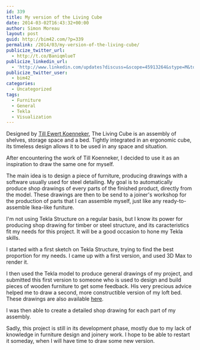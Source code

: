 ```yaml
---
id: 339
title: My version of the Living Cube
date: 2014-03-02T16:43:32+00:00
author: Simon Moreau
layout: post
guid: http://bim42.com/?p=339
permalink: /2014/03/my-version-of-the-living-cube/
publicize_twitter_url:
  - http://t.co/BaniqmlueT
publicize_linkedin_url:
  - 'http://www.linkedin.com/updates?discuss=&scope=45913264&stype=M&topic=5845931219367665664&type=U&a=7DD4'
publicize_twitter_user:
  - bim42
categories:
  - Uncategorized
tags:
  - Furniture
  - General
  - Tekla
  - Visualization
---
```

Designed by [Till Ewert Koenneker](http://www.illdesigns.ch/art/the-living-cube/), The Living Cube is an assembly of shelves, storage space and a bed. Tightly integrated in an ergonomic cube, its timeless design allows it to be used in any space and situation.
  
After encountering the work of Till Koenneker, I decided to use it as an inspiration to draw the same one for myself.
  
The main idea is to design a piece of furniture, producing drawings with a software usually used for steel detailing. My goal is to automatically produce shop drawings of every parts of the finished product, directly from the model. These drawings are then to be send to a joiner's workshop for the production of parts that I can assemble myself, just like any ready-to-assemble Ikea-like funiture.
  
I'm not using Tekla Structure on a regular basis, but I know its power for producing shop drawing for timber or steel structure, and its caracteristics fit my needs for this project. It will be a good occasion to hone my Tekla skills.
  
I started with a first sketch on Tekla Structure, trying to find the best proportion for my needs. I came up with a first version, and used 3D Max to render it.

![<img class="aligncenter size-full wp-image-340" alt="Rendering" src="http://bim42.com/wp-content/uploads/2014/03/finam.png" width="584" height="438" srcset="https://bim42.com/wp-content/uploads/2014/03/finam.png 800w, https://bim42.com/wp-content/uploads/2014/03/finam-300x225.png 300w" sizes="(max-width: 584px) 100vw, 584px" />](http://bim42.com/wp-content/uploads/2014/03/finam.png)I then used the Tekla model to produce general drawings of my project, and submitted this first version to someone who is used to design and build pieces of wooden furniture to get some feedback. His very precious advice helped me to draw a second, more constructible version of my loft bed. These drawings are also available [here](http://www.scribd.com/doc/210099736/Living-Cube-Drawings).

![<img class="aligncenter size-full wp-image-342" alt="Version" src="http://bim42.com/wp-content/uploads/2014/03/version.png" width="557" height="418" srcset="https://bim42.com/wp-content/uploads/2014/03/version.png 557w, https://bim42.com/wp-content/uploads/2014/03/version-300x225.png 300w" sizes="(max-width: 557px) 100vw, 557px" />](http://bim42.com/wp-content/uploads/2014/03/version.png)I was then able to create a detailed shop drawing for each part of my assembly.

![<img class="aligncenter size-full wp-image-341" alt="Part" src="http://bim42.com/wp-content/uploads/2014/03/part.png" width="584" height="405" srcset="https://bim42.com/wp-content/uploads/2014/03/part.png 829w, https://bim42.com/wp-content/uploads/2014/03/part-300x208.png 300w" sizes="(max-width: 584px) 100vw, 584px" />](http://bim42.com/wp-content/uploads/2014/03/part.png)Sadly, this project is still in its development phase, mostly due to my lack of knowledge in furniture design and joinery work. I hope to be able to restart it someday, when I will have time to draw some new version.